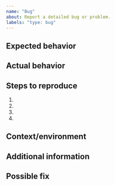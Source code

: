```yaml
---
name: "Bug"
about: Report a detailed bug or problem.
labels: "type: bug"
---
```


## Expected behavior

<!--
Tell us what should happen.
-->

## Actual behavior

<!--
Tell us what happens instead.
-->

## Steps to reproduce

<!--
Provide a link to a live example, or an unambiguous set of steps to reproduce this bug.
Include code to reproduce, if relevant.
-->

1.
2.
3.
4.

## Context/environment

<!--
Include as many relevant details about the environment you experienced the bug in
(package version, browser, device, link to your project, ...).
-->

## Additional information

<!--
[optional] Provide a more detailed information to the issue itself, and why you consider it to be a bug
-->

## Possible fix

<!--
[optional] Suggest a fix or reason for the bug
-->